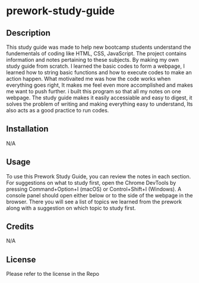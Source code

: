 # prework-study-guide


## Description

This study guide was made to help new bootcamp students understand the fundementals of coding like HTML, CSS, JavaScript. The project contains information and notes pertaining to these subjects. By making my own study guide from scratch. I learned the basic codes to form a webpage, I learned how to string basic functions and how to execute codes to make an action happen. What motivaited me was how the code works when everything goes right, It makes me feel even more accomplished and makes me want to push further. i built this program so that all my notes on one webpage. The study guide makes it easily accessiable and easy to digest, it solves the problem of writing and making everything easy to understand, Its also acts as a good practice to run codes. 

## Installation

N/A

## Usage

To use this Prework Study Guide, you can review the notes in each section. For suggestions on what to study first, open the Chrome DevTools by pressing Command+Option+I (macOS) or Control+Shift+I (Windows). A console panel should open either below or to the side of the webpage in the browser. There you will see a list of topics we learned from the prework along with a suggestion on which topic to study first.

## Credits

N/A

## License

Please refer to the license in the Repo
